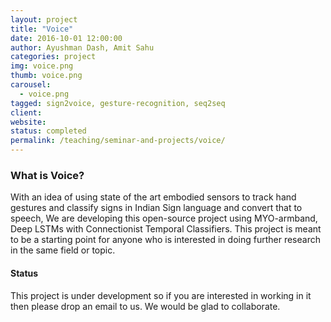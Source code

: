 ```yaml
---
layout: project
title: "Voice"
date: 2016-10-01 12:00:00
author: Ayushman Dash, Amit Sahu
categories: project
img: voice.png
thumb: voice.png
carousel:
  - voice.png
tagged: sign2voice, gesture-recognition, seq2seq
client:
website:
status: completed
permalink: /teaching/seminar-and-projects/voice/
---
```


### What is Voice?

With an idea of using state of the art embodied sensors to track hand gestures and classify signs in Indian Sign language and convert that to speech, We are developing this open-source project using MYO-armband, Deep LSTMs with Connectionist Temporal Classifiers. This project is meant to be a starting point for anyone who is interested in doing further research in the same field or topic.

#### Status

This project is under development so if you are interested in working in it then please drop an email to us. We would be glad to collaborate.
